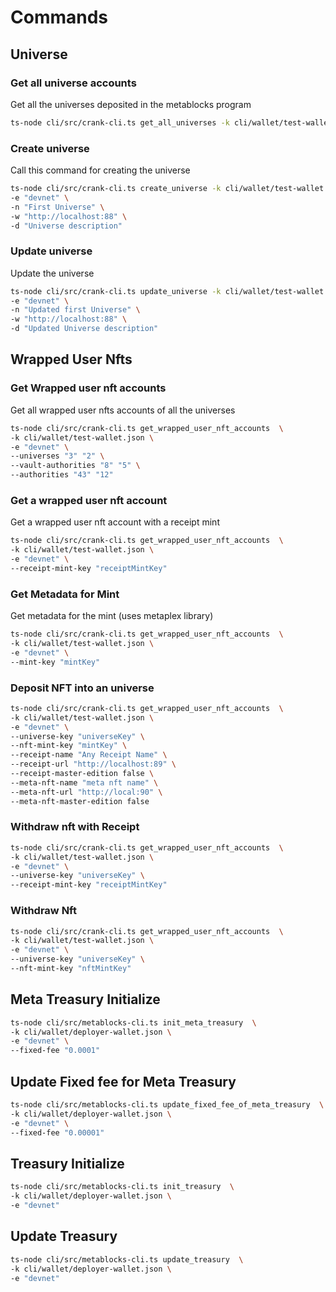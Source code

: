 # Commands

## Universe

### Get all universe accounts

Get all the universes deposited in the metablocks program

```bash
ts-node cli/src/crank-cli.ts get_all_universes -k cli/wallet/test-wallet.json -e "devnet"
```

### Create universe

Call this command for creating the universe

```bash
ts-node cli/src/crank-cli.ts create_universe -k cli/wallet/test-wallet.json \
-e "devnet" \
-n "First Universe" \
-w "http://localhost:88" \
-d "Universe description"
```

### Update universe

Update the universe

```bash
ts-node cli/src/crank-cli.ts update_universe -k cli/wallet/test-wallet.json \
-e "devnet" \
-n "Updated first Universe" \
-w "http://localhost:88" \
-d "Updated Universe description"
```

## Wrapped User Nfts

### Get Wrapped user nft accounts

Get all wrapped user nfts accounts of all the universes

```bash
ts-node cli/src/crank-cli.ts get_wrapped_user_nft_accounts  \
-k cli/wallet/test-wallet.json \
-e "devnet" \
--universes "3" "2" \
--vault-authorities "8" "5" \
--authorities "43" "12"
```

### Get a wrapped user nft account

Get a wrapped user nft account with a receipt mint

```bash
ts-node cli/src/crank-cli.ts get_wrapped_user_nft_accounts  \
-k cli/wallet/test-wallet.json \
-e "devnet" \
--receipt-mint-key "receiptMintKey"
```

### Get Metadata for Mint

Get metadata for the mint (uses metaplex library)

```bash
ts-node cli/src/crank-cli.ts get_wrapped_user_nft_accounts  \
-k cli/wallet/test-wallet.json \
-e "devnet" \
--mint-key "mintKey"
```

### Deposit NFT into an universe

```bash
ts-node cli/src/crank-cli.ts get_wrapped_user_nft_accounts  \
-k cli/wallet/test-wallet.json \
-e "devnet" \
--universe-key "universeKey" \
--nft-mint-key "mintKey" \
--receipt-name "Any Receipt Name" \
--receipt-url "http://localhost:89" \
--receipt-master-edition false \
--meta-nft-name "meta nft name" \
--meta-nft-url "http://local:90" \
--meta-nft-master-edition false
```

### Withdraw nft with Receipt

```bash
ts-node cli/src/crank-cli.ts get_wrapped_user_nft_accounts  \
-k cli/wallet/test-wallet.json \
-e "devnet" \
--universe-key "universeKey" \
--receipt-mint-key "receiptMintKey"
```

### Withdraw Nft

```bash
ts-node cli/src/crank-cli.ts get_wrapped_user_nft_accounts  \
-k cli/wallet/test-wallet.json \
-e "devnet" \
--universe-key "universeKey" \
--nft-mint-key "nftMintKey"
```

## Meta Treasury Initialize

```bash
ts-node cli/src/metablocks-cli.ts init_meta_treasury  \
-k cli/wallet/deployer-wallet.json \
-e "devnet" \
--fixed-fee "0.0001"
```

## Update Fixed fee for Meta Treasury

```bash
ts-node cli/src/metablocks-cli.ts update_fixed_fee_of_meta_treasury  \
-k cli/wallet/deployer-wallet.json \
-e "devnet" \
--fixed-fee "0.00001"
```

## Treasury Initialize

```bash
ts-node cli/src/metablocks-cli.ts init_treasury  \
-k cli/wallet/deployer-wallet.json \
-e "devnet" 
```

## Update Treasury 
```bash
ts-node cli/src/metablocks-cli.ts update_treasury  \
-k cli/wallet/deployer-wallet.json \
-e "devnet" 
```
